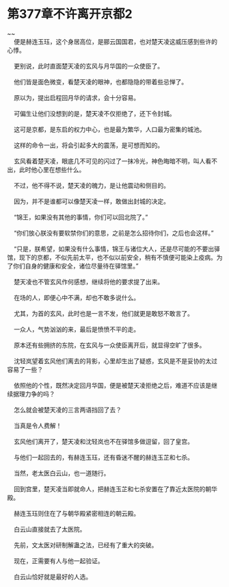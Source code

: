 # 第377章不许离开京都2
~~<br>&nbsp;&nbsp;&nbsp;&nbsp;便是赫连玉珏，这个身居高位，是郦云国国君，也对楚天凌这威压感到些许的心悸。<br><br>&nbsp;&nbsp;&nbsp;&nbsp;更别说，此时直面楚天凌的玄风与月华国的一众使臣了。<br><br>&nbsp;&nbsp;&nbsp;&nbsp;他们皆是面色微变，看楚天凌的眼神，也都隐隐的带着些忌惮了。<br><br>&nbsp;&nbsp;&nbsp;&nbsp;原以为，提出启程回月华的请求，会十分容易。<br><br>&nbsp;&nbsp;&nbsp;&nbsp;可偏生让他们没想到的是，楚天凌不仅拒绝了，还下令封城。<br><br>&nbsp;&nbsp;&nbsp;&nbsp;这可是京都，是东启的权力中心，也是最为繁华，人口最为密集的城池。<br><br>&nbsp;&nbsp;&nbsp;&nbsp;这样的命令一出，将会引起多大的震荡，是可想而知的。<br><br>&nbsp;&nbsp;&nbsp;&nbsp;玄风看着楚天凌，眼底几不可见的闪过了一抹冷光，神色晦暗不明，叫人看不出，此时他心里在想些什么。<br><br>&nbsp;&nbsp;&nbsp;&nbsp;不过，他不得不说，楚天凌的魄力，是让他震动和侧目的。<br><br>&nbsp;&nbsp;&nbsp;&nbsp;因为，并不是谁都可以像楚天凌一样，敢做出封城的决定。<br><br>&nbsp;&nbsp;&nbsp;&nbsp;“锦王，如果没有其他的事情，你们可以回北院了。”<br><br>&nbsp;&nbsp;&nbsp;&nbsp;“你们放心朕没有要软禁你们的意思，之前是怎么招待你们，之后也会这样。”<br><br>&nbsp;&nbsp;&nbsp;&nbsp;“只是，朕希望，如果没有什么事情，锦王与诸位大人，还是尽可能的不要出驿馆，现下的京都，不似先前太平，也不似以前安全，稍有不慎便可能染上疫病。为了你们自身的健康和安全，诸位尽量待在驿馆里。”<br><br>&nbsp;&nbsp;&nbsp;&nbsp;楚天凌也不管玄风作何感想，继续将他的要求提了出来。<br><br>&nbsp;&nbsp;&nbsp;&nbsp;在场的人，即便心中不满，却也不敢多说什么。<br><br>&nbsp;&nbsp;&nbsp;&nbsp;尤其，为首的玄风，此时也是一言不发，他们就更是敢怒不敢言了。<br><br>&nbsp;&nbsp;&nbsp;&nbsp;一众人，气势汹汹的来，最后是愤愤不平的走。<br><br>&nbsp;&nbsp;&nbsp;&nbsp;原本还有些拥挤的东院，在玄风与一众使臣离开后，就显得空旷了很多。<br><br>&nbsp;&nbsp;&nbsp;&nbsp;沈轻岚望着玄风他们离去的背影，心里却生出了疑惑，玄风是不是妥协的太过容易了一些？<br><br>&nbsp;&nbsp;&nbsp;&nbsp;依照他的个性，既然决定回月华国，便是被楚天凌拒绝之后，难道不应该是继续据理力争的吗？<br><br>&nbsp;&nbsp;&nbsp;&nbsp;怎么就会被楚天凌的三言两语挡回了去？<br><br>&nbsp;&nbsp;&nbsp;&nbsp;当真是令人费解！<br><br>&nbsp;&nbsp;&nbsp;&nbsp;玄风他们离开了，楚天凌和沈轻岚也不在驿馆多做逗留，回了皇宫。<br><br>&nbsp;&nbsp;&nbsp;&nbsp;与他们一起回去的，有赫连玉珏，还有昏迷不醒的赫连玉芷和七杀。<br><br>&nbsp;&nbsp;&nbsp;&nbsp;当然，老太医白云山，也一道随行。<br><br>&nbsp;&nbsp;&nbsp;&nbsp;回到宫里，楚天凌当即就命人，把赫连玉芷和七杀安置在了靠近太医院的朝华殿。<br><br>&nbsp;&nbsp;&nbsp;&nbsp;赫连玉珏则住在了与朝华殿紧密相连的朝云殿。<br><br>&nbsp;&nbsp;&nbsp;&nbsp;白云山直接就去了太医院。<br><br>&nbsp;&nbsp;&nbsp;&nbsp;先前，文太医对研制解蛊之法，已经有了重大的突破。<br><br>&nbsp;&nbsp;&nbsp;&nbsp;现在，正需要有人与他一起验证。<br><br>&nbsp;&nbsp;&nbsp;&nbsp;白云山恰好就是最好的人选。<br><br>
                    

<script>_fwqdsqadxfw()</script>
<div><script>_dfwf1dw();</script></div>
<div><script>_dfwf1agdw();</script></div>
                